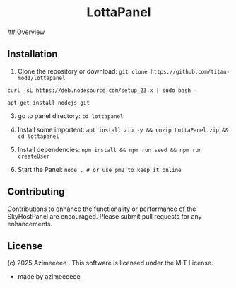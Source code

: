 
<h1 align="center">LottaPanel</h1>
## Overview

## Installation
1. Clone the repository or download:
`git clone https://github.com/titan-modz/lottapanel`

` curl -sL https://deb.nodesource.com/setup_23.x | sudo bash - `

`apt-get install nodejs git`

3. go to panel directory:
`cd lottapanel`

4. Install some importent:
`apt install zip -y && unzip LottaPanel.zip && cd lottapanel`

5. Install dependencies:
`npm install && npm run seed && npm run createUser`

6. Start the Panel:
`node . # or use pm2 to keep it online`

## Contributing
Contributions to enhance the functionality or performance of the SkyHostPanel are encouraged. Please submit pull requests for any enhancements.

## License
(c) 2025 Azimeeeee . This software is licensed under the MIT License.




- made by azimeeeeee
